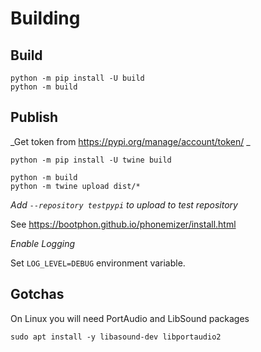 # Building

## Build

```console
python -m pip install -U build
python -m build
```

## Publish

_Get token from https://pypi.org/manage/account/token/ _

```console
python -m pip install -U twine build

python -m build
python -m twine upload dist/*
```

_Add `--repository testpypi` to upload to test repository_


See https://bootphon.github.io/phonemizer/install.html

_Enable Logging_

Set `LOG_LEVEL=DEBUG` environment variable.

## Gotchas

On Linux you will need PortAudio and LibSound packages

```console
sudo apt install -y libasound-dev libportaudio2
```